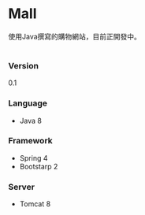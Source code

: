 # Mall

使用Java撰寫的購物網站，目前正開發中。
<br />
<br />

### Version
0.1

### Language
* Java 8

### Framework
* Spring 4
* Bootstarp 2

### Server
* Tomcat 8